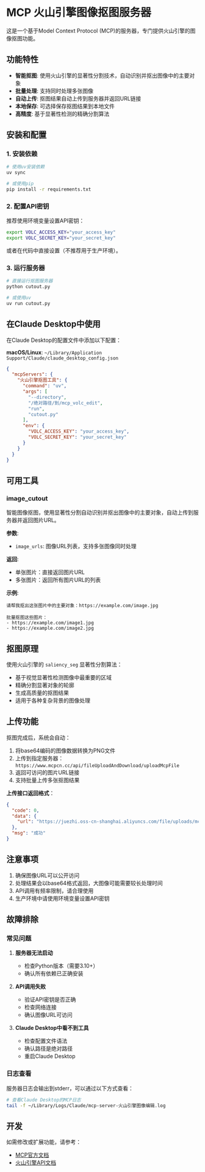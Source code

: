 # MCP 火山引擎图像抠图服务器

这是一个基于Model Context Protocol
(MCP)的服务器，专门提供火山引擎的图像抠图功能。

## 功能特性

- **智能抠图**: 使用火山引擎的显著性分割技术，自动识别并抠出图像中的主要对象
- **批量处理**: 支持同时处理多张图像
- **自动上传**: 抠图结果自动上传到服务器并返回URL链接
- **本地保存**: 可选择保存抠图结果到本地文件
- **高精度**: 基于显著性检测的精确分割算法

## 安装和配置

### 1. 安装依赖

```bash
# 使用uv安装依赖
uv sync

# 或使用pip
pip install -r requirements.txt
```

### 2. 配置API密钥

推荐使用环境变量设置API密钥：

```bash
export VOLC_ACCESS_KEY="your_access_key"
export VOLC_SECRET_KEY="your_secret_key"
```

或者在代码中直接设置（不推荐用于生产环境）。

### 3. 运行服务器

```bash
# 直接运行抠图服务器
python cutout.py

# 或使用uv
uv run cutout.py
```

## 在Claude Desktop中使用

在Claude Desktop的配置文件中添加以下配置：

**macOS/Linux**:
`~/Library/Application Support/Claude/claude_desktop_config.json`

```json
{
  "mcpServers": {
    "火山引擎抠图工具": {
      "command": "uv",
      "args": [
        "--directory",
        "/绝对路径/到/mcp_volc_edit",
        "run",
        "cutout.py"
      ],
      "env": {
        "VOLC_ACCESS_KEY": "your_access_key",
        "VOLC_SECRET_KEY": "your_secret_key"
      }
    }
  }
}
```

## 可用工具

### image_cutout

智能图像抠图，使用显著性分割自动识别并抠出图像中的主要对象，自动上传到服务器并返回图片URL。

**参数**:

- `image_urls`: 图像URL列表，支持多张图像同时处理

**返回**:

- 单张图片：直接返回图片URL
- 多张图片：返回所有图片URL的列表

**示例**:

```
请帮我抠出这张图片中的主要对象：https://example.com/image.jpg
```

```
批量抠图这些图片：
- https://example.com/image1.jpg
- https://example.com/image2.jpg
```

## 抠图原理

使用火山引擎的 `saliency_seg` 显著性分割算法：

- 基于视觉显著性检测图像中最重要的区域
- 精确分割显著对象的轮廓
- 生成高质量的抠图结果
- 适用于各种复杂背景的图像处理

## 上传功能

抠图完成后，系统会自动：

1. 将base64编码的图像数据转换为PNG文件
2. 上传到指定服务器：`https://www.mcpcn.cc/api/fileUploadAndDownload/uploadMcpFile`
3. 返回可访问的图片URL链接
4. 支持批量上传多张抠图结果

**上传接口返回格式**：

```json
{
  "code": 0,
  "data": {
    "url": "https://juezhi.oss-cn-shanghai.aliyuncs.com/file/uploads/mcp/xxx.webp"
  },
  "msg": "成功"
}
```

## 注意事项

1. 确保图像URL可以公开访问
2. 处理结果会以base64格式返回，大图像可能需要较长处理时间
3. API调用有频率限制，请合理使用
4. 生产环境中请使用环境变量设置API密钥

## 故障排除

### 常见问题

1. **服务器无法启动**
   - 检查Python版本（需要3.10+）
   - 确认所有依赖已正确安装

2. **API调用失败**
   - 验证API密钥是否正确
   - 检查网络连接
   - 确认图像URL可访问

3. **Claude Desktop中看不到工具**
   - 检查配置文件语法
   - 确认路径是绝对路径
   - 重启Claude Desktop

### 日志查看

服务器日志会输出到stderr，可以通过以下方式查看：

```bash
# 查看Claude Desktop的MCP日志
tail -f ~/Library/Logs/Claude/mcp-server-火山引擎图像编辑.log
```

## 开发

如需修改或扩展功能，请参考：

- [MCP官方文档](https://modelcontextprotocol.io/)
- [火山引擎API文档](https://www.volcengine.com/docs/6791/65681)

